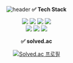 <div align="center">

![header](https://capsule-render.vercel.app/api?type=waving&color=f2e68c&text=%20Park%20YeonWoo%20&height=200&fontSize=70&fontColor=646443)
**✅ Tech Stack** <br>

<img src="https://img.shields.io/badge/Python-3766AB?style=flat-square&logo=Python&logoColor=white"/></a>
<img src="https://img.shields.io/badge/R-276DC3?style=flat-square&logo=R&logoColor=white"/></a>
<img src="https://img.shields.io/badge/MySQL-4479A1?style=flat-square&logo=MySQL&logoColor=white"/></a> 
<img src="https://img.shields.io/badge/PyCharm-000000?style=flat-square&logo=PyCharm&logoColor=white"/></a> <br>
<img src="https://img.shields.io/badge/Jupyter-F37626?style=flat-square&logo=Jupyter&logoColor=white"/></a>
<img src="https://img.shields.io/badge/Google Colab-F9AB00?style=flat-square&logo=Google Colab&logoColor=white"/></a>
<img src="https://img.shields.io/badge/Tableau-E97627?style=flat-square&logo=Tableau&logoColor=white"/></a>

**✅ solved.ac**

[![Solved.ac
프로필](http://mazassumnida.wtf/api/v2/generate_badge?boj=nyunu11)](https://solved.ac/nyunu11)
</div>
